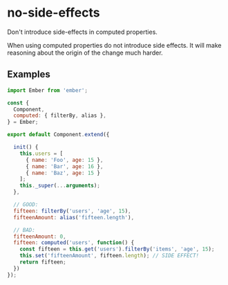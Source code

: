 # no-side-effects

Don't introduce side-effects in computed properties.

When using computed properties do not introduce side effects. It will make reasoning about the origin of the change much harder.

## Examples

```javascript
import Ember from 'ember';

const {
  Component,
  computed: { filterBy, alias },
} = Ember;

export default Component.extend({

  init() {
    this.users = [
      { name: 'Foo', age: 15 },
      { name: 'Bar', age: 16 },
      { name: 'Baz', age: 15 }
    ];
    this._super(...arguments);
  },

  // GOOD:
  fifteen: filterBy('users', 'age', 15),
  fifteenAmount: alias('fifteen.length'),

  // BAD:
  fifteenAmount: 0,
  fifteen: computed('users', function() {
    const fifteen = this.get('users').filterBy('items', 'age', 15);
    this.set('fifteenAmount', fifteen.length); // SIDE EFFECT!
    return fifteen;
  })
});
```
